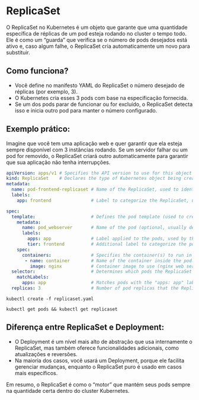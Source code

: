 
# ReplicaSet

O ReplicaSet no Kubernetes é um objeto que garante que uma quantidade específica de réplicas de um pod esteja rodando no cluster o tempo todo. Ele é como um “guarda” que verifica se o número de pods desejados está ativo e, caso algum falhe, o ReplicaSet cria automaticamente um novo para substituir.

## Como funciona?
-	Você define no manifesto YAML do ReplicaSet o número desejado de réplicas (por exemplo, 3).
- 	O Kubernetes cria esses 3 pods com base na especificação fornecida.
-	Se um dos pods parar de funcionar ou for excluído, o ReplicaSet detecta isso e inicia outro pod para manter o número configurado.

## Exemplo prático:

Imagine que você tem uma aplicação web e quer garantir que ela esteja sempre disponível com 3 instâncias rodando. Se um servidor falhar ou um pod for removido, o ReplicaSet criará outro automaticamente para garantir que sua aplicação não tenha interrupções.

```yaml
apiVersion: apps/v1 # Specifies the API version to use for this object (apps/v1 for ReplicaSet).
kind: ReplicaSet    # Declares the type of Kubernetes object being created (ReplicaSet).
metadata: 
  name: pod-frontend-replicaset # Name of the ReplicaSet, used to identify it.
  labels: 
    app: frontend               # Label to categorize the ReplicaSet, useful for selection and organization.

spec:
  template:                     # Defines the pod template (used to create the pods).
    metadata:
      name: pod_webserver       # Name of the pod (optional, usually defined by ReplicaSet automatically).
      labels:
        apps: app               # Label applied to the pods, used by the selector to manage them.
        tier: frontend          # Additional label to categorize the pod's role (e.g., frontend tier).
    spec:                       
      containers:               # Specifies the container(s) to run in the pod.
       - name: container        # Name of the container inside the pod.
         image: nginx           # Container image to use (nginx web server in this case).
  selector:                     # Determines which pods the ReplicaSet manages.
    matchLabels:
      apps: app                 # Matches pods with the "apps: app" label to ensure correct management.
  replicas: 3                   # Number of pod replicas that the ReplicaSet should maintain.
```

```shell
kubectl create -f replicaset.yaml
```
```shell
kubectl get pods && kubectl get replicaset
```


## Diferença entre ReplicaSet e Deployment:
-	O Deployment é um nível mais alto de abstração que usa internamente o ReplicaSet, mas também oferece funcionalidades adicionais, como atualizações e reversões.
-	Na maioria dos casos, você usará um Deployment, porque ele facilita gerenciar mudanças, enquanto o ReplicaSet puro é usado em casos mais específicos.

Em resumo, o ReplicaSet é como o “motor” que mantém seus pods sempre na quantidade certa dentro do cluster Kubernetes.
